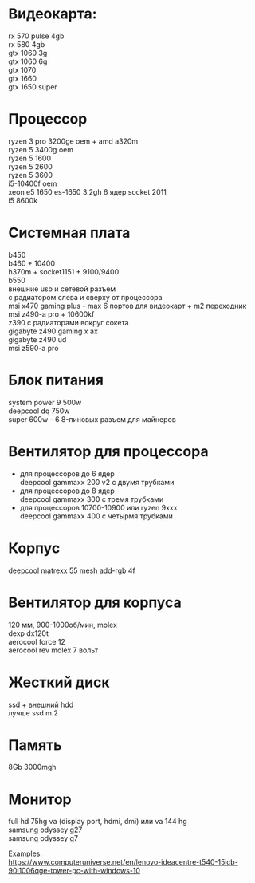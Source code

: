 # Видеокарта:  
rx 570 pulse 4gb  
rx 580 4gb  
gtx 1060 3g  
gtx 1060 6g  
gtx 1070  
gtx 1660  
gtx 1650 super  

# Процессор
ryzen 3 pro 3200ge oem + amd a320m  
ryzen 5 3400g oem  
ryzen 5 1600  
ryzen 5 2600  
ryzen 5 3600  
i5-10400f oem  
xeon e5 1650 es-1650 3.2gh 6 ядер socket 2011  
i5 8600k  

# Системная плата
b450  
b460 + 10400  
h370m + socket1151 + 9100/9400  
b550  
внешние usb и сетевой разъем  
с радиатором слева и сверху от процессора  
msi x470 gaming plus - max 6 портов для видеокарт + m2 переходник  
msi z490-a pro + 10600kf  
z390 с радиаторами вокруг сокета  
gigabyte z490 gaming x ax  
gigabyte z490 ud  
msi z590-a pro  

# Блок питания
system power 9 500w  
deepcool dq 750w  
super 600w - 6 8-пиновых разъем для майнеров   

# Вентилятор для процессора
- для процессоров до 6 ядер  
deepcool gammaxx 200 v2 с двумя трубками  
- для процессоров до 8 ядер  
deepcool gammaxx 300 с тремя трубками  
- для процессоров 10700-10900 или ryzen 9xxx  
deepcool gammaxx 400 с четырмя трубками  

# Корпус
deepcool matrexx 55 mesh add-rgb 4f  

# Вентилятор для корпуса
120 мм, 900-1000об/мин, molex  
dexp dx120t  
aerocool force 12  
aerocool rev molex 7 вольт  
# Жесткий диск
ssd + внешний hdd  
лучше ssd m.2  

# Память
8Gb 3000mgh  

# Монитор
full hd 75hg va (display port, hdmi, dmi) или va 144 hg  
samsung odyssey g27  
samsung odyssey g7  


Examples:  
https://www.computeruniverse.net/en/lenovo-ideacentre-t540-15icb-90l1006qge-tower-pc-with-windows-10






